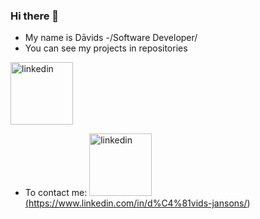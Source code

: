 ### Hi there 👋

* My name is Dāvids -/Software Developer/
* You can see my projects in repositories

<img src="https://user-images.githubusercontent.com/93677423/211795650-bcfc3d25-4e7c-413f-87c9-67bc4cb0ad82.png" alt="linkedin" width="100"/>

* To contact me: <a href="https://www.linkedin.com/in/d%C4%81vids-jansons/"><img src="https://user-images.githubusercontent.com/93677423/211795650-bcfc3d25-4e7c-413f-87c9-67bc4cb0ad82.png" alt="linkedin" width="100"/>(https://www.linkedin.com/in/d%C4%81vids-jansons/)
